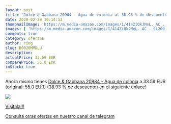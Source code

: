 ```yaml
---
layout: post
title: 'Dolce & Gabbana 20984 - Agua de colonia al 38.93 % de descuento'
date: 2020-02-29 19:14:53
thumbnailImage: 'https://m.media-amazon.com/images/I/414ZiQkJMeL._AC_._SL200_.jpg'
images: [ 'https://m.media-amazon.com/images/I/414ZiQkJMeL._AC_._SL200_.jpg' ]
comments: true
category: ofertas
author: ring
slug: B0020MMDLU
description:
actualPrice: 33.59 EUR
comparePrice: 55.0 EUR
inStock: true
---
```


Ahora mismo tienes [Dolce & Gabbana 20984 - Agua de colonia](https://www.amazon.com/dp/B0020MMDLU/?tag=redken08-20) a 33.59 EUR (original: 55.0 EUR) (38.93 %  de descuento) en el siguiente enlace!

[![](https://m.media-amazon.com/images/I/414ZiQkJMeL._AC_._SL200_.jpg)](https://www.amazon.com/dp/B0020MMDLU/?tag=redken08-20)

[Visítala!!!](https://www.amazon.com/dp/B0020MMDLU/?tag=redken08-20)

[Consulta otras ofertas en nuestro canal de telegram](https://t.me/s/ofertas25)
